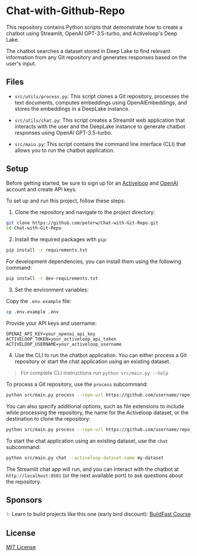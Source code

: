 # Chat-with-Github-Repo

This repository contains Python scripts that demonstrate how to create a chatbot using Streamlit, OpenAI GPT-3.5-turbo, and Activeloop's Deep Lake.

The chatbot searches a dataset stored in Deep Lake to find relevant information from any Git repository and generates responses based on the user's input.

## Files

- `src/utils/process.py`: This script clones a Git repository, processes the text documents, computes embeddings using OpenAIEmbeddings, and stores the embeddings in a DeepLake instance.

- `src/utils/chat.py`: This script creates a Streamlit web application that interacts with the user and the DeepLake instance to generate chatbot responses using OpenAI GPT-3.5-turbo.

- `src/main.py`: This script contains the command line interface (CLI) that allows you to run the chatbot application.

## Setup

Before getting started, be sure to sign up for an [Activeloop](https://www.activeloop.ai/) and [OpenAI](https://openai.com/) account and create API keys.

To set up and run this project, follow these steps:

1. Clone the repository and navigate to the project directory:

```bash
git clone https://github.com/peterw/Chat-with-Git-Repo.git
cd Chat-with-Git-Repo
```

2. Install the required packages with `pip`:

```bash
pip install -r requirements.txt
```

For development dependencies, you can install them using the following command:

```bash
pip install -r dev-requirements.txt
```

3. Set the environment variables:

Copy the `.env.example` file:

```bash
cp .env.example .env
```

Provide your API keys and username:

```
OPENAI_API_KEY=your_openai_api_key
ACTIVELOOP_TOKEN=your_activeloop_api_token
ACTIVELOOP_USERNAME=your_activeloop_username
```

4. Use the CLI to run the chatbot application. You can either process a Git repository or start the chat application using an existing dataset.

> For complete CLI instructions run `python src/main.py --help`

To process a Git repository, use the `process` subcommand:

```bash
python src/main.py process --repo-url https://github.com/username/repo_name
```

You can also specify additional options, such as file extensions to include while processing the repository, the name for the Activeloop dataset, or the destination to clone the repository:

```bash
python src/main.py process --repo-url https://github.com/username/repo_name --include-file-extensions .md .txt --activeloop-dataset-name my-dataset --repo-destination repos
```

To start the chat application using an existing dataset, use the `chat` subcommand:

```bash
python src/main.py chat --activeloop-dataset-name my-dataset
```

The Streamlit chat app will run, and you can interact with the chatbot at `http://localhost:8501` (or the next available port) to ask questions about the repository.

## Sponsors

✨ Learn to build projects like this one (early bird discount): [BuildFast Course](https://www.buildfastcourse.com/)

## License

[MIT License](LICENSE)
